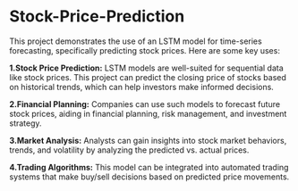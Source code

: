 # Stock-Price-Prediction

This project demonstrates the use of an LSTM model for time-series forecasting, specifically predicting stock prices. Here are some key uses:

**1.Stock Price Prediction:**
LSTM models are well-suited for sequential data like stock prices. This project can predict the closing price of stocks based on historical trends, which can help investors make informed decisions.

**2.Financial Planning:**
Companies can use such models to forecast future stock prices, aiding in financial planning, risk management, and investment strategy.

**3.Market Analysis:** 
Analysts can gain insights into stock market behaviors, trends, and volatility by analyzing the predicted vs. actual prices.

**4.Trading Algorithms:**
This model can be integrated into automated trading systems that make buy/sell decisions based on predicted price movements.
